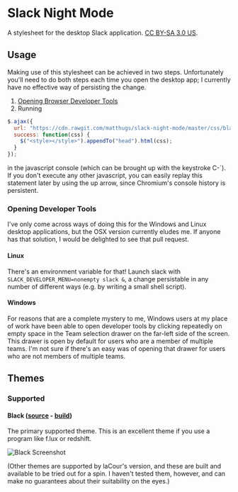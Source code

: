 # Slack Night Mode
A stylesheet for the desktop Slack application. [CC BY-SA 3.0 US](https://creativecommons.org/licenses/by-sa/3.0/us/).

## Usage

Making use of this stylesheet can be achieved in two
steps. Unfortunately you'll need to do both steps each time you open
the desktop app; I currently have no effective way of persisting the
change.

1. [Opening Browser Developer Tools](#opening-developer-tools)
2. Running
```js
$.ajax({
  url: "https://cdn.rawgit.com/matthugs/slack-night-mode/master/css/black.css",
  success: function(css) {
    $("<style></style>").appendTo("head").html(css);
  }
});
```
in the javascript console (which can be brought up with the keystroke
C-`). If you don't execute any other javascript, you can easily replay
this statement later by using the up arrow, since Chromium's console
history is persistent.

### Opening Developer Tools

I've only come across ways of doing this for the Windows and Linux desktop applications, but the OSX version currently eludes me. If anyone has that solution, I would be delighted to see that pull request.

#### Linux

There's an environment variable for that! Launch slack with `SLACK_DEVELOPER_MENU=nonempty slack &`, a change persistable in any number of different ways (e.g. by writing a small shell script).

#### Windows

For reasons that are a complete mystery to me, Windows users at my
place of work have been able to open developer tools by clicking
repeatedly on empty space in the Team selection drawer on the far-left
side of the screen. This drawer is open by default for users who are a
member of multiple teams. I'm not sure if there's an easy was of
opening that drawer for users who are not members of multiple teams.

## Themes

### Supported

#### Black ([source](scss/main.scss) - [build](css/black.css))


The primary supported theme. This is an excellent theme if you use a program like f.lux or redshift.

![Black Screenshot](https://userstyles.org/style_screenshots/117475_after.png)

(Other themes are supported by laCour's version, and these are built and available to be tried out for a spin. I haven't tested them, however, and can make no guarantees about their suitability on the eyes.)

